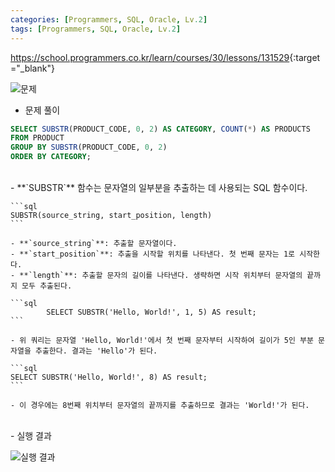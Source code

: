 ```yaml
---
categories: [Programmers, SQL, Oracle, Lv.2]
tags: [Programmers, SQL, Oracle, Lv.2] 
---
```


<https://school.programmers.co.kr/learn/courses/30/lessons/131529>{:target="_blank"}

![문제](/assets/img/programmers/sql/oracle/lv.2/%E1%84%8F%E1%85%A1%E1%84%90%E1%85%A6%E1%84%80%E1%85%A9%E1%84%85%E1%85%B5_%E1%84%87%E1%85%A7%E1%86%AF_%E1%84%89%E1%85%A1%E1%86%BC%E1%84%91%E1%85%AE%E1%86%B7_%E1%84%80%E1%85%A2%E1%84%89%E1%85%AE_%E1%84%80%E1%85%AE%E1%84%92%E1%85%A1%E1%84%80%E1%85%B5(1).png)

- 문제 풀이

```sql
SELECT SUBSTR(PRODUCT_CODE, 0, 2) AS CATEGORY, COUNT(*) AS PRODUCTS
FROM PRODUCT
GROUP BY SUBSTR(PRODUCT_CODE, 0, 2)
ORDER BY CATEGORY;
```


<br>
- **`SUBSTR`** 함수는 문자열의 일부분을 추출하는 데 사용되는 SQL 함수이다.
    
    ```sql
    SUBSTR(source_string, start_position, length)
    ```
    
    - **`source_string`**: 추출할 문자열이다.
    - **`start_position`**: 추출을 시작할 위치를 나타낸다. 첫 번째 문자는 1로 시작한다.
    - **`length`**: 추출할 문자의 길이를 나타낸다. 생략하면 시작 위치부터 문자열의 끝까지 모두 추출된다.
    
    ```sql
    		SELECT SUBSTR('Hello, World!', 1, 5) AS result;
    ```
    
    - 위 쿼리는 문자열 'Hello, World!'에서 첫 번째 문자부터 시작하여 길이가 5인 부분 문자열을 추출한다. 결과는 'Hello'가 된다.
    
    ```sql
    SELECT SUBSTR('Hello, World!', 8) AS result;
    ```
    
    - 이 경우에는 8번째 위치부터 문자열의 끝까지를 추출하므로 결과는 'World!'가 된다.

<br>
- 실행 결과

![실행 결과](/assets/img/programmers/sql/oracle/lv.2/%E1%84%8F%E1%85%A1%E1%84%90%E1%85%A6%E1%84%80%E1%85%A9%E1%84%85%E1%85%B5_%E1%84%87%E1%85%A7%E1%86%AF_%E1%84%89%E1%85%A1%E1%86%BC%E1%84%91%E1%85%AE%E1%86%B7_%E1%84%80%E1%85%A2%E1%84%89%E1%85%AE_%E1%84%80%E1%85%AE%E1%84%92%E1%85%A1%E1%84%80%E1%85%B5(2).png)